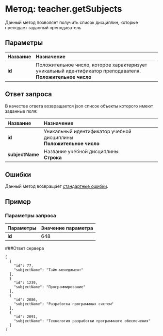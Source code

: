 # Метод: teacher.getSubjects<a name="teacher.getSubjects"/>

Данный метод позволяет получить список дисциплин, которые преподает заданный преподаватель

## Параметры

| Название     | Назначение     |
| :------------- | :------------- |
| **id**       | Положительное число, которое характеризует уникальный идентификатор преподавателя.  <br>**Положительное число**

##  Ответ запроса
В качестве ответа возвращается json список объекты которого имеют заданные поля:

| Название        | Назначение     |
| :------------- | :------------- |
| **id**               | Уникальный идентификатор учебной дисциплины<br>**Положительное число**
| **subjectName**       | Название учебной дисциплины<br>**Строка**


##  Ошибки
Данный метод возвращает [стандартные ошибки](#errors).<br>

##  Пример

### Параметры запроса
| Параметры | Значение параметра     |
| :------------- | :------------- |
| **id**       | 648       |

###Ответ сервера

```
[
  {
    "id": 77,
    "subjectName": "Тайм-менеджмент"
  },
  {
    "id": 1239,
    "subjectName": "Программирование"
  },
  {
    "id": 2086,
    "subjectName": "Разработка программных систем"
  },
  {
    "id": 2091,
    "subjectName": "Технология разработки программного обеспечения"
  }
]
```
